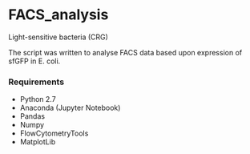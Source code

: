 # FACS_analysis
Light-sensitive bacteria (CRG)

The script was written to analyse FACS data based upon expression of sfGFP in E. coli. 

### Requirements

* Python 2.7
* Anaconda (Jupyter Notebook)
* Pandas
* Numpy
* FlowCytometryTools
* MatplotLib
